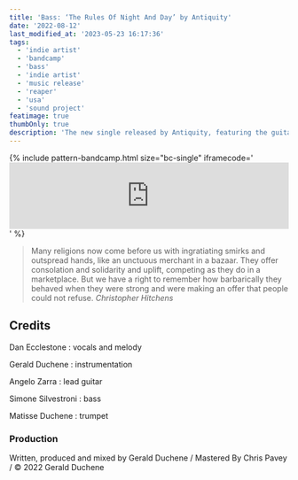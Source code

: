 ```yaml
---
title: 'Bass: ‘The Rules Of Night And Day’ by Antiquity'
date: '2022-08-12'
last_modified_at: '2023-05-23 16:17:36'
tags:
  - 'indie artist'
  - 'bandcamp'
  - 'bass'
  - 'indie artist'
  - 'music release'
  - 'reaper'
  - 'usa'
  - 'sound project'
featimage: true
thumbOnly: true
description: 'The new single released by Antiquity, featuring the guitar work of Angelo Zarra and my bass.'
---
```

{% include pattern-bandcamp.html size="bc-single" iframecode='<iframe style="border: 0; width: 100%; height: 120px;" src="https://bandcamp.com/EmbeddedPlayer/track=416597860/size=large/bgcol=ffffff/linkcol=333333/tracklist=false/artwork=small/transparent=true/"><a href="https://sessions.antiquity-music.com/track/the-rules-of-night-and-day">The Rules Of Night And Day by Antiquity</a></iframe>' %}

> Many religions now come before us with ingratiating smirks and outspread hands, like an unctuous merchant in a bazaar. They offer consolation and solidarity and uplift, competing as they do in a marketplace. But we have a right to remember how barbarically they behaved when they were strong and were making an offer that people could not refuse.
> <cite>Christopher Hitchens</cite>

## Credits

Dan Ecclestone
: vocals and melody

Gerald Duchene
: instrumentation

Angelo Zarra
: lead guitar

Simone Silvestroni
: bass

Matisse Duchene
: trumpet

### Production

Written, produced and mixed by Gerald Duchene / Mastered By Chris Pavey / &copy; 2022 Gerald Duchene